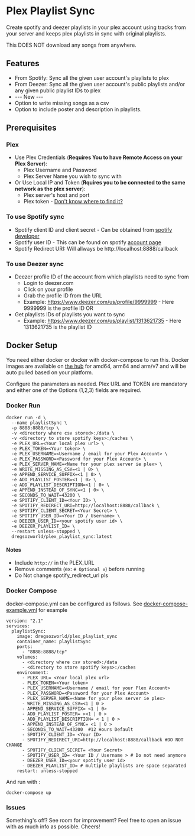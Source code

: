 # Plex Playlist Sync

Create spotify and deezer playlists in your plex account using tracks from your server and keeps plex playlists in sync with original playlists. 

This DOES NOT download any songs from anywhere.

## Features
* From Spotify: Sync all the given user account's playlists to plex
* From Deezer: Sync all the given user account's public playlists and/or any given public playlist IDs to plex
* --- New ---
* Option to write missing songs as a csv
* Option to include poster and description in playlists.

## Prerequisites
### Plex
* Use Plex Credentials (**Requires You to have Remote Access on your Plex Server**):
  * Plex Username and Password
  * Plex Server Name you wish to sync with 
* Or Use Local IP and Token (**Rquires you to be connected to the same network as the plex server**):
    * Plex server's host and port
    * Plex token - [Don't know where to find it?](https://support.plex.tv/articles/204059436-finding-an-authentication-token-x-plex-token/)

### To use Spotify sync
* Spotify client ID and client secret - Can be obtained from [spotify developer](https://developer.spotify.com/dashboard/login)
* Spotify user ID - This can be found on spotify [account page](https://www.spotify.com/us/account/overview/)
* Spotify Redirect URI: Will allways be http://localhost:8888/callback

### To use Deezer sync
* Deezer profile ID of the account from which playlists need to sync from
  * Login to deezer.com
  * Click on your profile
  * Grab the profile ID from the URL
  *  Example: https://www.deezer.com/us/profile/9999999 - Here 9999999 is the profile ID
OR
* Get playlists IDs of playlists you want to sync
  *  Example: https://www.deezer.com/us/playlist/1313621735 - Here 1313621735 is the playlist ID

## Docker Setup
You need either docker or docker with docker-compose to run this. Docker images are available on [the hub](https://hub.docker.com/repository/docker/dregsozworld/plex_playlist_sync/tags?page=1&ordering=last_updated) for amd64, arm64 and arm/v7 and will be auto pulled based on your platform.

Configure the parameters as needed. Plex URL and TOKEN are mandatory and either one of the Options (1,2,3) fields are required.

### Docker Run

```
docker run -d \
  --name playlistSync \
  -p 8888:8888/tcp \
  -v <directory where csv stored>:/data \
  -v <directory to store spotify keys>:/caches \
  -e PLEX_URL=<Your local plex url> \
  -e PLEX_TOKEN=<Your token> \
  -e PLEX_USERNAME=<Username / email for your Plex Account> \
  -e PLEX_PASSWORD=<Password for your Plex Account> \
  -e PLEX_SERVER_NAME=<Name for your plex server ie plex> \
  -e WRITE_MISSING_AS_CSV=<1 | 0> \
  -e APPEND_SERVICE_SUFFIX=<1 | 0> \
  -e ADD_PLAYLIST_POSTER=<1 | 0> \
  -e ADD_PLAYLIST_DESCRIPTION=<1 | 0> \
  -e APPEND_INSTEAD_OF_SYNC=<1 | 0> \
  -e SECONDS_TO_WAIT=43200 \
  -e SPOTIFY_CLIENT_ID=<Your ID> \
  -e SPOTIFY_REDIRECT_URI=http://localhost:8888/callback \
  -e SPOTIFY_CLIENT_SECRET=<Your Secret> \
  -e SPOTIFY_USER_ID=<Your ID / Username> \
  -e DEEZER_USER_ID=<your spotify user id> \
  -e DEEZER_PLAYLIST_ID= \
  --restart unless-stopped \
  dregsozworld/plex_playlist_sync:latest
```
#### Notes
- Include `http://` in the PLEX_URL
- Remove comments (ex: `# Optional x`) before running 
- Do Not change spotify_redirect_url pls

### Docker Compose

docker-compose.yml can be configured as follows. See [docker-compose-example.yml](https://github.com/rnagabhyrava/plex-playlist-sync/blob/main/docker-compose-example.yml) for example
```
version: "2.1"
services:
  playlistSync:
    image: dregsozworld/plex_playlist_sync
    container_name: playlistSync
    ports:
      - "8888:8888/tcp"
    volumes:
      - <directory where csv stored>:/data
      - <directory to store spotify keys>:/caches
    environment:
      - PLEX_URL= <Your local plex url>
      - PLEX_TOKEN=<Your token>
      - PLEX_USERNAME=<Username / email for your Plex Account>
      - PLEX_PASSWORD=<Password for your Plex Account>
      - PLEX_SERVER_NAME=<Name for your plex server ie plex>
      - WRITE_MISSING_AS_CSV=<1 | 0 >
      - APPEND_SERVICE_SUFFIX= <1 | 0>
      - ADD_PLAYLIST_POSTER= ><1 | 0 >
      - ADD_PLAYLIST_DESCRIPTION= < 1 | 0 >
      - APPEND_INSTEAD_OF_SYNC= <1 | 0 >
      - SECONDS_TO_WAIT=43200  #12 Hours Default
      - SPOTIFY_CLIENT_ID= <Your ID>
      - SPOTIFY_REDIRECT_URI=http://localhost:8888/callback #DO NOT CHANGE
      - SPOTIFY_CLIENT_SECRET= <Your Secret>
      - SPOTIFY_USER_ID= <Your ID / Username > # Do not need anymore
      - DEEZER_USER_ID=<your spotify user id>
      - DEEZER_PLAYLIST_ID= # multiple playlists are space separated
    restart: unless-stopped
```
And run with :
```
docker-compose up
```

### Issues
Something's off? See room for improvement? Feel free to open an issue with as much info as possible. Cheers!
